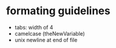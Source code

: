 # formating guidelines
- tabs: width of 4
- camelcase (theNewVariable)
- unix newline at end of file
